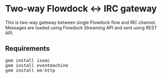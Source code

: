Two-way Flowdock <-> IRC gateway
================================

This is two-way gateway between single Flowdock flow and IRC channel. Messages are loaded using Flowdock Streaming API and sent using REST API.

Requirements
------------

<pre>
gem install isaac
gem install eventmachine
gem install em-http
</pre>
